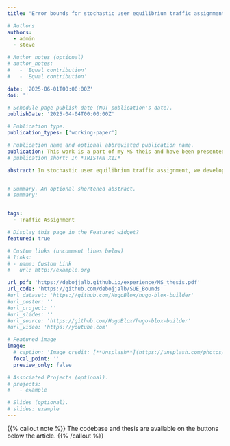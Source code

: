 ```yaml
---
title: "Error bounds for stochastic user equilibrium traffic assignment"

# Authors
authors:
  - admin
  - steve

# Author notes (optional)
# author_notes:
#   - 'Equal contribution'
#   - 'Equal contribution'

date: '2025-06-01T00:00:00Z'
doi: ''

# Schedule page publish date (NOT publication's date).
publishDate: '2025-04-04T00:00:00Z'

# Publication type.
publication_types: ['working-paper']

# Publication name and optional abbreviated publication name.
publication: This work is a part of my MS theis and have been presented in the following conferences:<br> 1) *12th Triennial Symposium on Transportation Analysis (TRISTAN XII), Okinawa, Japan.*<br> 2) *INFORMS Annual Meeting 2024 (TSL invited session), Indianapolis, USA*
# publication_short: In *TRISTAN XII*

abstract: In stochastic user equilibrium traffic assignment, we develop bounds on the distance between a given feasible solution and the equilibrium solution in terms of a gap function.  The intent is to provide guidance on termination criteria to reduce run times, which is important because this assignment problem is often a subproblem to a more complex bilevel optimization.  These mathematical bounds complement existing rules-of-thumb drawn empirically from numerical case studies.  Our approach is based on Taylor's theorem, as applied to the fixed-point formulation of the stochastic user equilibrium assignment, and provides upper bounds on differences in both aggregate metrics (total travel time, distance traveled) and disaggregate metrics (link flows, path flows).  We demonstrate that these bounds are tight and cannot be further improved without additional restrictions on the network topology or problem instance.


# Summary. An optional shortened abstract.
# summary: 


tags:
  - Traffic Assignment

# Display this page in the Featured widget?
featured: true

# Custom links (uncomment lines below)
# links:
# - name: Custom Link
#   url: http://example.org

url_pdf: 'https://debojjalb.github.io/experience/MS_thesis.pdf'
url_code: 'https://github.com/debojjalb/SUE_Bounds'
#url_dataset: 'https://github.com/HugoBlox/hugo-blox-builder'
#url_poster: ''
#url_project: ''
#url_slides: ''
#url_source: 'https://github.com/HugoBlox/hugo-blox-builder'
#url_video: 'https://youtube.com'

# Featured image
image:
  # caption: 'Image credit: [**Unsplash**](https://unsplash.com/photos/pLCdAaMFLTE)'
  focal_point: ''
  preview_only: false

# Associated Projects (optional).
# projects:
#   - example

# Slides (optional).
# slides: example
---
```


{{% callout note %}}
The codebase and thesis are available on the buttons below the article.
{{% /callout %}}




